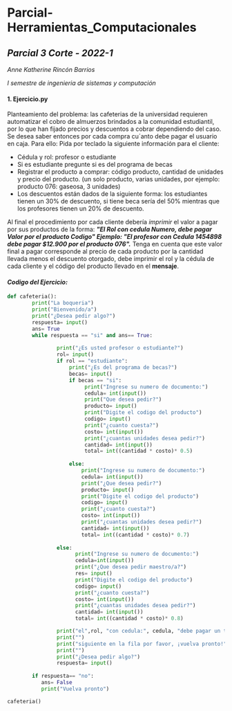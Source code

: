 # Parcial-Herramientas_Computacionales
## **_Parcial 3 Corte - 2022-1_**  

_Anne Katherine Rincón Barrios_  

_I semestre de ingenieria de sistemas y computación_ 
#### 1. **Ejercicio.py**
Planteamiento del problema:
las cafeterias de la universidad requieren automatizar el cobro de almuerzos brindados a la
comunidad estudiantil, por lo que han fijado precios y descuentos a cobrar dependiendo del
caso. Se desea saber entonces por cada compra cu´anto debe pagar el usuario en caja. Para ello:
Pida por teclado la siguiente información para el cliente: 
- Cédula y rol: profesor o estudiante  
- Si es estudiante pregunte si es del programa de becas  
- Registrar el producto a comprar: código producto, cantidad de unidades y precio del producto.
  (un solo producto, varias unidades, por ejemplo: producto 076: gaseosa, 3 unidades)
- Los descuentos están dados de la siguiente forma: los estudiantes tienen un 30% de descuento,
si tiene beca sería del 50% mientras que los profesores tienen un 20% de descuento.  

Al final el procedimiento por cada cliente debería _imprimir_ el valor a pagar por sus productos
de la forma: **_"El Rol con cedula Numero, debe pagar Valor por el producto Codigo"
Ejemplo: "El profesor con Cedula 1454898 debe pagar $12.900 por el producto 076"._**
Tenga en cuenta que este valor final a pagar corresponde al precio de cada producto por la
cantidad llevada menos el descuento otorgado, debe imprimir el rol y la cédula de cada cliente
y el código del producto llevado en el **mensaje**.

#### _Codigo del Ejercicio:_

```python
def cafeteria():
        print("La boqueria")
        print("Bienvenido/a")
        print("¿Desea pedir algo?")
        respuesta= input()
        ans= True
        while respuesta == "si" and ans== True:
                
                print("¿Es usted profesor o estudiante?")
                rol= input()
                if rol == "estudiante":
                    print("¿Es del programa de becas?")
                    becas= input()
                    if becas == "si":
                         print("Ingrese su numero de documento:")
                         cedula= int(input())
                         print("Que desea pedir?")
                         producto= input()
                         print("Digite el codigo del producto")
                         codigo= input()
                         print("¿cuanto cuesta?")
                         costo= int(input())
                         print("¿cuantas unidades desea pedir?")
                         cantidad= int(input())
                         total= int((cantidad * costo)* 0.5)             
           
                    else:
                        print("Ingrese su numero de documento:")
                        cedula= int(input())
                        print("¿Que desea pedir?")
                        producto= input()
                        print("Digite el codigo del producto")
                        codigo= input()
                        print("¿cuanto cuesta?")
                        costo= int(input())
                        print("¿cuantas unidades desea pedir?")
                        cantidad= int(input())
                        total= int((cantidad * costo)* 0.7)                                      
                        
                else:
                      print("Ingrese su numero de documento:")
                      cedula=int(input())
                      print("¿Que desea pedir maestro/a?")
                      res= input()
                      print("Digite el codigo del producto")
                      codigo= input()
                      print("¿cuanto cuesta?")
                      costo= int(input())
                      print("¿cuantas unidades desea pedir?")
                      cantidad= int(input())
                      total= int((cantidad * costo)* 0.8)

                print("el",rol, "con cedula:", cedula, "debe pagar un total de:", total,"por el producto de codigo:", codigo)
                print("")
                print("siguiente en la fila por favor, ¡vuelva pronto!")
                print("")
                print("¿Desea pedir algo?")
                respuesta= input()                                
                        
        if respuesta== "no":
           ans= False
           print("Vuelva pronto")

cafeteria()

```

